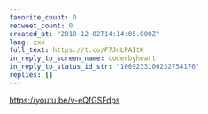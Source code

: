 ```yaml
---
favorite_count: 0
retweet_count: 0
created_at: "2018-12-02T14:14:05.000Z"
lang: zxx
full_text: https://t.co/F7JnLPAItK
in_reply_to_screen_name: coderbyheart
in_reply_to_status_id_str: "1069233106232754176"
replies: []
---
```


<https://youtu.be/v-eQfGSFdps>
